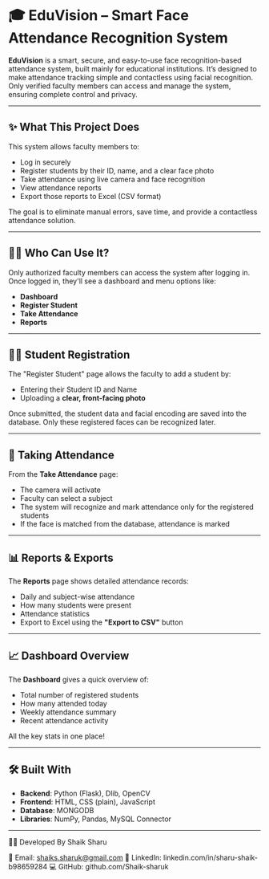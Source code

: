 # 🎓 EduVision – Smart Face Attendance Recognition System

**EduVision** is a smart, secure, and easy-to-use face recognition-based attendance system, built mainly for educational institutions. It’s designed to make attendance tracking simple and contactless using facial recognition. Only verified faculty members can access and manage the system, ensuring complete control and privacy.

---

## ✨ What This Project Does

This system allows faculty members to:
- Log in securely
- Register students by their ID, name, and a clear face photo
- Take attendance using live camera and face recognition
- View attendance reports
- Export those reports to Excel (CSV format)

The goal is to eliminate manual errors, save time, and provide a contactless attendance solution.

---

## 👨‍🏫 Who Can Use It?

Only authorized faculty members can access the system after logging in. Once logged in, they'll see a dashboard and menu options like:

- **Dashboard**
- **Register Student**
- **Take Attendance**
- **Reports**

---

## 🧑‍🎓 Student Registration

The "Register Student" page allows the faculty to add a student by:
- Entering their Student ID and Name
- Uploading a **clear, front-facing photo**

Once submitted, the student data and facial encoding are saved into the database. Only these registered faces can be recognized later.

---

## 📸 Taking Attendance

From the **Take Attendance** page:
- The camera will activate
- Faculty can select a subject
- The system will recognize and mark attendance only for the registered students
- If the face is matched from the database, attendance is marked

---

## 📊 Reports & Exports

The **Reports** page shows detailed attendance records:
- Daily and subject-wise attendance
- How many students were present
- Attendance statistics
- Export to Excel using the **"Export to CSV"** button

---

## 📈 Dashboard Overview

The **Dashboard** gives a quick overview of:
- Total number of registered students
- How many attended today
- Weekly attendance summary
- Recent attendance activity

All the key stats in one place!

---

## 🛠 Built With

- **Backend**: Python (Flask), Dlib, OpenCV
- **Frontend**: HTML, CSS (plain), JavaScript
- **Database**: MONGODB
- **Libraries**: NumPy, Pandas, MySQL Connector

---


👨‍💻 Developed By
Shaik Sharu

📧 Email: shaiks.sharuk@gmail.com
🔗 LinkedIn: linkedin.com/in/sharu-shaik-b98659284
💻 GitHub: github.com/Shaik-sharuk


